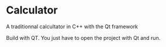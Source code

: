 # Calculator
A traditionnal calcultator in C++ with the Qt framework

Build with QT. 
You just have to open the project with Qt and run. 
